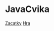 # JavaCvika
[Zacatky](https://github.com/DominikSefr1/JavaCvika/tree/Zacatky)
[Hra](https://github.com/DominikSefr1/JavaCvika/tree/Hadani)
